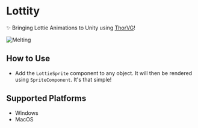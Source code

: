 # Lottity
✨ Bringing Lottie Animations to Unity using [ThorVG](https://github.com/thorvg/thorvg)!

![Melting](https://github.com/user-attachments/assets/847718be-41db-4579-863b-b8951bae1e1c)

## How to Use

- Add the `LottieSprite` component to any object. It will then be rendered using `SpriteComponent`. It's that simple!

## Supported Platforms

- Windows
- MacOS
